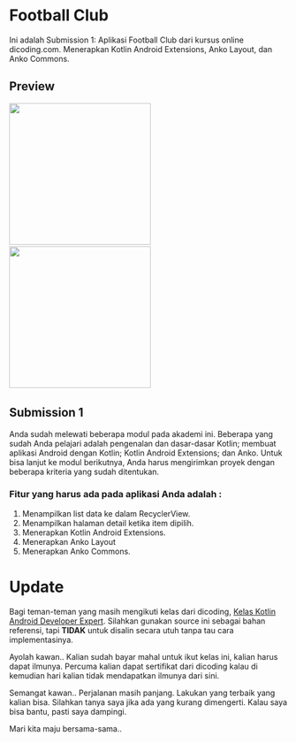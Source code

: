 # Football Club
Ini adalah Submission 1: Aplikasi Football Club dari kursus online dicoding.com. Menerapkan Kotlin Android Extensions, Anko Layout, dan Anko Commons.

## Preview
<img src="https://github.com/omrobbie/kotlin-football-club/blob/master/screenshot/preview1.png" width=256/>&nbsp;
<img src="https://github.com/omrobbie/kotlin-football-club/blob/master/screenshot/preview2.png" width=256/>&nbsp;

## Submission 1
Anda sudah melewati beberapa modul pada akademi ini. Beberapa yang sudah Anda pelajari adalah pengenalan dan dasar-dasar Kotlin; membuat aplikasi Android dengan Kotlin; Kotlin Android Extensions; dan Anko. Untuk bisa lanjut ke modul berikutnya, Anda harus mengirimkan proyek dengan beberapa kriteria yang sudah ditentukan.

### Fitur yang harus ada pada aplikasi Anda adalah :
1. Menampilkan list data ke dalam RecyclerView.
2. Menampilkan halaman detail ketika item dipilih.
3. Menerapkan Kotlin Android Extensions.
4. Menerapkan Anko Layout 
5. Menerapkan Anko Commons.

# Update
Bagi teman-teman yang masih mengikuti kelas dari dicoding, [Kelas Kotlin Android Developer Expert](https://www.dicoding.com/academies/55 "klik untuk melihat kelas"). Silahkan gunakan source ini sebagai bahan referensi, tapi **TIDAK** untuk disalin secara utuh tanpa tau cara implementasinya.

Ayolah kawan.. Kalian sudah bayar mahal untuk ikut kelas ini, kalian harus dapat ilmunya. Percuma kalian dapat sertifikat dari dicoding kalau di kemudian hari kalian tidak mendapatkan ilmunya dari sini.

Semangat kawan.. Perjalanan masih panjang. Lakukan yang terbaik yang kalian bisa. Silahkan tanya saya jika ada yang kurang dimengerti. Kalau saya bisa bantu, pasti saya dampingi.

Mari kita maju bersama-sama..
